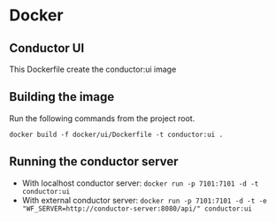 # Docker
## Conductor UI
This Dockerfile create the conductor:ui image

## Building the image

Run the following commands from the project root.

`docker build -f docker/ui/Dockerfile -t conductor:ui .`

## Running the conductor server
 - With localhost conductor server: `docker run -p 7101:7101 -d -t conductor:ui`
 - With external conductor server: `docker run -p 7101:7101 -d -t -e "WF_SERVER=http://conductor-server:8080/api/" conductor:ui`
